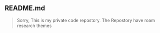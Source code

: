## README.md 

> Sorry, This is my private code repostory. 
> The Repostory have roam research themes

